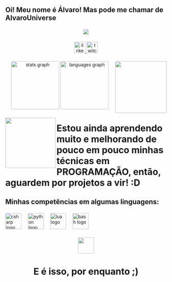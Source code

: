 <h2 align="left">Oi! Meu nome é Álvaro! Mas pode me chamar de AlvaroUniverse</h2>

###

<div align="center">
  <img src="https://visitor-badge.laobi.icu/badge?page_id=AlvaroUniverse.AlvaroUniverse&left_text=AlvaroUniverse"  />
</div>

###

<div align="center">
  <a href="www.linkedin.com/in/álvaro-silva-54363a322" target="_blank">
    <img src="https://img.shields.io/static/v1?message=LinkedIn&logo=linkedin&label=&color=0077B5&logoColor=white&labelColor=0077B5&style=for-the-badge" height="35" alt="linkedin logo"  />
  </a>
  <a href="https://twitch.tv/alvarouniverse_live" target="_blank">
    <img src="https://img.shields.io/static/v1?message=Twitch&logo=twitch&label=&color=9146FF&logoColor=white&labelColor=9146FF&style=for-the-badge" height="35" alt="twitch logo"  />
  </a>
</div>

###

<img align="right" height="161" src="https://media.tenor.com/PZOAorurficAAAAi/deltarune-tenna.gif"  />

###

<div align="center">
  <img src="https://github-readme-stats.vercel.app/api?username=AlvaroUniverse&hide_title=false&hide_rank=false&show_icons=true&include_all_commits=true&count_private=true&disable_animations=false&theme=dracula&locale=en&hide_border=false" height="150" alt="stats graph"  />
  <img src="https://github-readme-stats.vercel.app/api/top-langs?username=AlvaroUniverse&locale=en&hide_title=false&layout=compact&card_width=320&langs_count=5&theme=dracula&hide_border=false" height="150" alt="languages graph"  />
</div>

###

<img align="left" height="157" src="https://media.tenor.com/5acZjLl1OTAAAAAi/explosion-deltarune.gif"  />

###

<h1 align="left">Estou ainda aprendendo muito e melhorando de pouco em pouco minhas técnicas em PROGRAMAÇÃO, então, aguardem por projetos a vir! :D</h1>

###

<h2 align="left">Minhas competências em algumas linguagens:</h2>

###

<div align="left">
  <img src="https://cdn.jsdelivr.net/gh/devicons/devicon/icons/csharp/csharp-original.svg" height="50" alt="csharp logo"  />
  <img width="12" />
  <img src="https://cdn.jsdelivr.net/gh/devicons/devicon/icons/python/python-original.svg" height="50" alt="python logo"  />
  <img width="12" />
  <img src="https://cdn.jsdelivr.net/gh/devicons/devicon/icons/lua/lua-original.svg" height="50" alt="lua logo"  />
  <img width="12" />
  <img src="https://cdn.jsdelivr.net/gh/devicons/devicon/icons/bash/bash-original.svg" height="50" alt="bash logo"  />
</div>

###

<div align="center">
  <img height="50" src="https://media.tenor.com/sbStxsoArjAAAAAj/line.gif"  />
</div>

###

<h1 align="center">E é isso, por enquanto ;)</h1>

###
